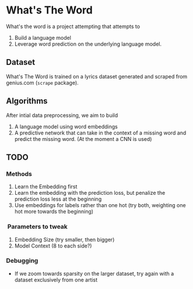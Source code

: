 # What's The Word

What's the word is a project attempting that attempts to
1. Build a language model
2. Leverage word prediction on the underlying language model.

## Dataset
What's The Word is trained on a lyrics dataset generated and scraped
from genius.com (`scrape` package). 

## Algorithms
After intial data preprocessing, we aim to build 
1. A language model using word embeddings 
2. A predictive network that can take in the context of a missing word
and predict the missing word. (At the moment a CNN is used)

## TODO
### Methods 
1. Learn the Embedding first
2. Learn the embedding with the prediction loss, but penalize the 
prediction loss less at the beginning
3. Use embeddings for labels rather than one hot (try both, 
weighting one hot more towards the beginning)

###  Parameters to tweak
1. Embedding Size (try smaller, then bigger)
2. Model Context (8 to each side?)

### Debugging
* If we zoom towards sparsity on the larger dataset, try again with a 
dataset exclusively from one artist
